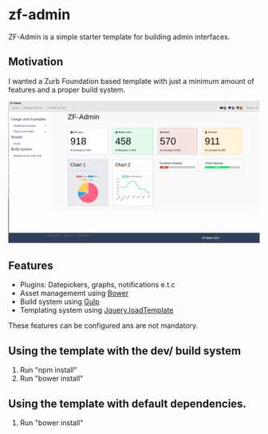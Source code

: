 # zf-admin
 ZF-Admin is a simple starter template for building admin interfaces.

## Motivation
I wanted a Zurb Foundation based template with just a minimum amount of features and a proper build system.

![](assets/images/zf-admin-1.png)

## Features
* Plugins: Datepickers, graphs, notifications e.t.c
* Asset managememt using <a href="#">Bower</a>
* Build system using <a href="#"> Gulp</a></li>
* Templating system using <a href="https://github.com/codepb/jquery-template"> Jquery.loadTemplate</a></li>

These features can be configured ans are not mandatory.


## Using the template with the dev/ build system
1. Run "npm install"
2. Run "bower install"

## Using the template with default dependencies.
1. Run "bower install"
